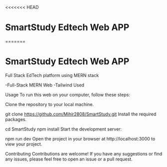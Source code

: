 <<<<<<< HEAD
# SmartStudy Edtech Web APP
=======
# SmartStudy Edtech Web APP
Full Stack EdTech platform using MERN stack


-Full-Stack MERN Web
-Tailwind Used

Usage
To run this web on your computer, follow these steps:

Clone the repository to your local machine.

git clone https://github.com/Mihir2808/SmartStudy.git
Install the required packages. 

cd SmartStudy
npm install
Start the development server:

npm run dev
Open the project in your browser at http://localhost:3000 to view your project.

Contributing
Contributions are welcome! If you have any suggestions or find any issues, please feel free to open an issue or a pull request.
